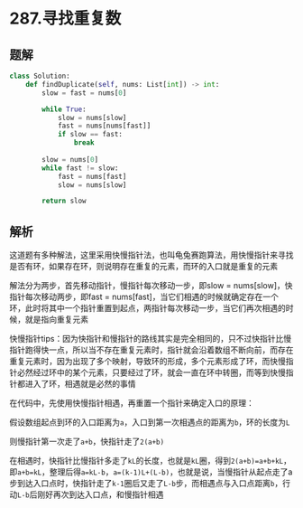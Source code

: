 # 287.寻找重复数

## 题解

```python
class Solution:
    def findDuplicate(self, nums: List[int]) -> int:
        slow = fast = nums[0]

        while True:
            slow = nums[slow]
            fast = nums[nums[fast]]
            if slow == fast:
                break
        
        slow = nums[0]
        while fast != slow:
            fast = nums[fast]
            slow = nums[slow]

        return slow
```

## 解析

这道题有多种解法，这里采用快慢指针法，也叫龟兔赛跑算法，用快慢指针来寻找是否有环，如果存在环，则说明存在重复的元素，而环的入口就是重复的元素

解法分为两步，首先移动指针，慢指针每次移动一步，即slow = nums[slow]，快指针每次移动两步，即fast = nums[fast]，当它们相遇的时候就确定存在一个环，此时将其中一个指针重置到起点，两指针每次移动一步，当它们再次相遇的时候，就是指向重复元素

快慢指针tips：因为快指针和慢指针的路线其实是完全相同的，只不过快指针比慢指针跑得快一点，所以当不存在重复元素时，指针就会沿着数组不断向前，而存在重复元素时，因为出现了多个映射，导致环的形成，多个元素形成了环，而快慢指针必然经过环中的某个元素，只要经过了环，就会一直在环中转圈，而等到快慢指针都进入了环，相遇就是必然的事情

在代码中，先使用快慢指针相遇，再重置一个指针来确定入口的原理：

假设数组起点到环的入口距离为`a`，入口到第一次相遇点的距离为`b`，环的长度为`L`

则慢指针第一次走了`a+b`，快指针走了`2(a+b)`

在相遇时，快指针比慢指针多走了`kL`的长度，也就是`kL`圈，得到`2(a+b)=a+b+kL`，即`a+b=kL`，整理后得`a=kL-b`，`a=(k-1)L+(L-b)`，也就是说，当慢指针从起点走了a步到达入口点时，快指针走了`k-1`圈后又走了`L-b`步，而相遇点与入口点距离`b`，行动`L-b`后刚好再次到达入口点，和慢指针相遇
